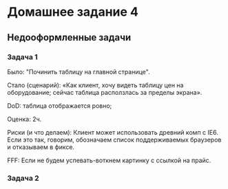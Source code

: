 # Домашнее задание 4

## Недооформленные задачи

### Задача 1

Было: "Починить таблицу на главной странице".

Стало (сценарий): «Как клиент, хочу видеть таблицу цен на оборудование; сейчас таблица расползлась за пределы экрана».

DoD: таблица отображается ровно;

Оценка: 2ч.

Риски (и что делаем): Клиент может использовать древний комп с IE6. Если это так, говорим, обозначаем список поддерживаемых браузеров и отказываем в фиксе.

FFF: Если не будем успевать-воткнем картинку с ссылкой на прайс.

### Задача 2